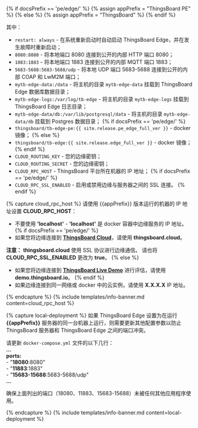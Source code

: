 {% if docsPrefix == 'pe/edge/' %}
{% assign appPrefix = "ThingsBoard PE" %}
{% else %}
{% assign appPrefix = "ThingsBoard" %}
{% endif %}

其中：    
- `restart: always` - 在系统重新启动时自动启动 ThingsBoard Edge，并在发生故障时重新启动；
- `8080:8080` - 将本地端口 8080 连接到公开的内部 HTTP 端口 8080；
- `1883:1883` - 将本地端口 1883 连接到公开的内部 MQTT 端口 1883；
- `5683-5688:5683-5688/udp` - 将本地 UDP 端口 5683-5688 连接到公开的内部 COAP 和 LwM2M 端口；
- `mytb-edge-data:/data` - 将主机的目录 `mytb-edge-data` 挂载到 ThingsBoard Edge 数据库数据目录；
- `mytb-edge-logs:/var/log/tb-edge` - 将主机的目录 `mytb-edge-logs` 挂载到 ThingsBoard Edge 日志目录；
- `mytb-edge-data/db:/var/lib/postgresql/data` - 将主机的目录 `mytb-edge-data/db` 挂载到 Postgres 数据目录；
{% if docsPrefix == 'pe/edge/' %}
- `thingsboard/tb-edge-pe:{{ site.release.pe_edge_full_ver }}` - docker 镜像；
{% else %}
- `thingsboard/tb-edge:{{ site.release.edge_full_ver }}` - docker 镜像；
{% endif %}
- `CLOUD_ROUTING_KEY` - 您的边缘密钥；
- `CLOUD_ROUTING_SECRET` - 您的边缘密钥；
- `CLOUD_RPC_HOST` - ThingsBoard 平台所在机器的 IP 地址；
{% if docsPrefix == 'pe/edge/' %}
- `CLOUD_RPC_SSL_ENABLED` - 启用或禁用边缘与服务器之间的 SSL 连接。
{% endif %}

{% capture cloud_rpc_host %}
请使用 {{appPrefix}} 版本运行的机器的 IP 地址设置 **CLOUD_RPC_HOST**：
* 不要使用 **'localhost'** - **'localhost'** 是 docker 容器中边缘服务的 IP 地址。
{% if docsPrefix == 'pe/edge/' %}
* 如果您将边缘连接到 [**ThingsBoard Cloud**](https://thingsboard.cloud/signup)，请使用 **thingsboard.cloud**。

**注意：** **thingsboard.cloud** 使用 SSL 协议进行边缘通信。
请也将 **CLOUD_RPC_SSL_ENABLED** 更改为 **true**。
{% else %}
* 如果您将边缘连接到 [**ThingsBoard Live Demo**](https://demo.thingsboard.io/signup) 进行评估，请使用 **demo.thingsboard.io**。
{% endif %}
* 如果边缘连接到同一网络或 docker 中的云实例，请使用 **X.X.X.X** IP 地址。

{% endcapture %}
{% include templates/info-banner.md content=cloud_rpc_host %}

{% capture local-deployment %}
如果 ThingsBoard Edge 设置为在运行 **{{appPrefix}}** 服务器的同一台机器上运行，则需要更新其他配置参数以防止 ThingsBoard 服务器和 ThingsBoard Edge 之间的端口冲突。

请更新 `docker-compose.yml` 文件的以下几行：
<br>**...**
<br>**ports:**
<br> - "**18080**:8080"
<br> - "**11883**:1883"
<br> - "**15683-15688**:5683-5688/udp"
<br>**...**

确保上面列出的端口（18080、11883、15683-15688）未被任何其他应用程序使用。

{% endcapture %}
{% include templates/info-banner.md content=local-deployment %}